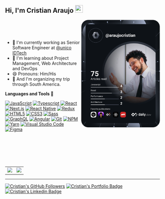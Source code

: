 ## Hi, I'm Cristian Araujo <img src="https://media.giphy.com/media/hvRJCLFzcasrR4ia7z/giphy.gif" width="25px" height="25px"></a>

<div align="left">
  <a href="https://api.daily.dev/get?r=araujocristian" target="_blank">
    <img
      width="256"
      align="right"
      src="https://github.com/araujocristian/araujocristian/blob/master/devcard.svg"
      alt="Cristian Araujo's Dev Card"
    />
  </a>
</div>

<br />
<br />
<br />
 
- 🔭 I'm currently working as Senior Software Engineer at [@unico IDTech](https://github.com/acesso-io)
- 🌱 I'm learning about Project Management, Web Architecture and DevOps
- 😄 Pronouns: Him/His
- 🧳 And I'm organizing my trip through South America.


**Languages and Tools 🚀**

<a target="_blank" rel="noopener noreferrer" href="https://developer.mozilla.org/en-US/docs/Web/JavaScript" title="JavaScript"><img src="https://github.com/tomchen/stack-icons/blob/master/logos/javascript.svg" alt="JavaScript" width="21px" height="21px"></a>
<a target="_blank" rel="noopener noreferrer" href="https://www.typescriptlang.org/" title="Typescript"><img src="https://github.com/tomchen/stack-icons/blob/master/logos/typescript-icon.svg" alt="Typescript" width="21px" height="21px"></a>
<a target="_blank" rel="noopener noreferrer" href="https://reactjs.org/" title="React"><img src="https://github.com/tomchen/stack-icons/blob/master/logos/react.svg" alt="React" width="21px" height="21px"></a>
<a target="_blank" rel="noopener noreferrer" href="https://zeit.co/next" title="Next.js"><img src="https://seeklogo.com/images/N/next-js-logo-8FCFF51DD2-seeklogo.com.png" alt="Next.js" width="21px" height="21px"></a>
<a target="_blank" rel="noopener noreferrer" target="_blank" rel="noopener noreferrer" href="https://reactnative.dev/" title="React Native"><img src="https://github.com/tomchen/stack-icons/blob/master/logos/react.svg" alt="React Native" width="21px" height="21px"></a>
<a target="_blank" rel="noopener noreferrer" target="_blank" rel="noopener noreferrer" target="_blank" rel="noopener noreferrer" href="https://redux.js.org/" title="Redux"><img src="https://github.com/tomchen/stack-icons/blob/master/logos/redux.svg" alt="Redux" width="21px" height="21px"></a>
<a target="_blank" rel="noopener noreferrer" target="_blank" rel="noopener noreferrer" href="https://www.w3.org/TR/html5/" title="HTML5"><img src="https://github.com/tomchen/stack-icons/blob/master/logos/html-5.svg" alt="HTML5" width="21px" height="21px"></a>
<a target="_blank" rel="noopener noreferrer" href="https://www.w3.org/TR/CSS/" title="CSS3"><img src="https://github.com/tomchen/stack-icons/blob/master/logos/css-3.svg" alt="CSS3" width="21px" height="21px"></a>
<a target="_blank" rel="noopener noreferrer" href="https://sass-lang.com/" title="Sass"><img src="https://github.com/tomchen/stack-icons/blob/master/logos/sass.svg" alt="Sass" width="21px" height="21px"></a>
<a target="_blank" rel="noopener noreferrer" href="https://graphql.org/" title="GraphQL"><img src="https://github.com/tomchen/stack-icons/blob/master/logos/graphql.svg" alt="GraphQL" width="21px" height="21px"></a>
<a target="_blank" rel="noopener noreferrer" href="https://angular.io/" title="Angular"><img src="https://github.com/tomchen/stack-icons/blob/master/logos/angular-icon.svg" alt="Angular" width="21px" height="21px"></a>
<a target="_blank" rel="noopener noreferrer" href="https://git-scm.com/" title="Git"><img src="https://github.com/tomchen/stack-icons/blob/master/logos/git-icon.svg" alt="Git" width="21px" height="21px"></a>
<a target="_blank" rel="noopener noreferrer" href="https://www.npmjs.com/" title="NPM"><img src="https://github.com/tomchen/stack-icons/blob/master/logos/npm.svg" alt="NPM" width="21px" height="21px"></a>
<a target="_blank" rel="noopener noreferrer" href="https://yarnpkg.com/" title="Yarn"><img src="https://github.com/tomchen/stack-icons/blob/master/logos/yarn.svg" alt="Yarn" width="21px" height="21px"></a>
<a target="_blank" rel="noopener noreferrer" href="https://code.visualstudio.com/" title="Visual Studio Code"><img src="https://github.com/tomchen/stack-icons/blob/master/logos/visual-studio-code.svg" alt="Visual Studio Code" width="21px" height="21px"></a>
<a target="_blank" rel="noopener noreferrer" href="http://figma.com" title="Figma"><img src="https://camo.githubusercontent.com/9c25db6c8f2f83863c65be2cc47543020be957662831452aa5a7d6d81129f6fe/68747470733a2f2f63646e2e737667706f726e2e636f6d2f6c6f676f732f6669676d612e737667" alt="Figma" width="21px" height="21px"></a>

<br />
<br />
<br />
<br />
<br />

<table align="center">
  <row>
    <td>
     <!-- Card -->
      <img height='200' src='https://github-readme-stats.vercel.app/api/top-langs/?username=araujocristian&layout=compact&theme=react'>
    </td>
    <td>
      <img height='200' src='https://github-readme-stats.vercel.app/api?username=araujocristian&show_icons=true&theme=react'>
    </td>
  </row>
</table> 

--------------
[![Cristian's GitHub Followers](https://img.shields.io/github/followers/araujocristian?style=flat-square&labelColor=0D0D0D&logo=Github&Color=white)](https://github.com/araujocristian)
[![Cristian's Portfolio Badge](https://img.shields.io/badge/Website-araujocristian.netlify.app-informational?style=flat-square&logo=wolfram&labelColor=0D0D0D&Color=white)](https://araujocristian.netlify.app/)
[![Cristian's Linkedin Badge](https://img.shields.io/badge/-LinkedIn-blue?style=flat-square&logo=Linkedin&logoColor=white&link=https://www.linkedin.com/in/araujocristian/)](https://www.linkedin.com/in/araujocristian/) 
